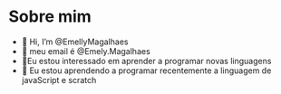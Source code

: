 # Sobre mim

- 👋 Hi, I’m @EmellyMagalhaes
- 👋 meu email é @Emely.Magalhaes
- 👀Eu estou interessado em aprender a programar novas linguagens
- 🌱 Eu estou aprendendo a programar recentemente a linguagem de javaScript e scratch 
